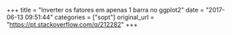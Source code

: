 +++
title = "Inverter os fatores em apenas 1 barra no ggplot2"
date = "2017-06-13 09:51:44"
categories = ["sopt"]
original_url = "https://pt.stackoverflow.com/q/212282"
+++

